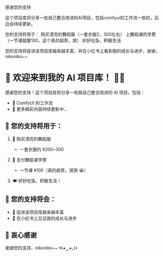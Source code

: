 感谢您的支持


这个项目库将分享一些自己整合改进的AI项目，包括comfyui的工作流一些的，后边会持续更新。

您的支持将用于：
购买漂亮的舞蹈服（一套衣服2，300左右）
上舞蹈课的学费（一节课就要100，这个真的超贵，哭）
好好吃饭，积极生活

您的支持将促进该项目库越来越丰富，并在小红书上看到我的成长与进步，谢谢，nikoniko~~


# 🌟 欢迎来到我的 AI 项目库！ 🤖✨

感谢您的支持！这个项目库将分享一些我自己整合改进的 AI 项目，包括：

- 🎨 ComfyUI 的工作流
- 🚀 更多精彩内容持续更新中...

## 💖 您的支持将用于：

1. 👗 购买漂亮的舞蹈服
   - 一套衣服约 ¥200~300

2. 💃 支付舞蹈课学费
   - 一节课 ¥100（真的超贵，哭哭 😭）

3. 🍽️ 好好吃饭，积极生活！

## 🌈 您的支持将会：

- 🚀 促进该项目库越来越丰富
- 📱 在小红书上见证我的成长与进步

## 🙏 衷心感谢

谢谢您的支持，nikoniko~~ ٩(◕‿◕｡)۶
